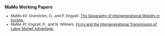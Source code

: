 **MaMo Working Papers**
<small>
- MaMo #2: Granström, O., and P. Engzell. [The Geography of Intergenerational Mobility in Europe.](https://osf.io/preprints/socarxiv/gzwha)
- MaMo #1: Engzell, P., and N. Wilmers. [Firms and the Intergenerational Transmission of Labor Market Advantage.](https://osf.io/preprints/socarxiv/mv3e9)
</small>

